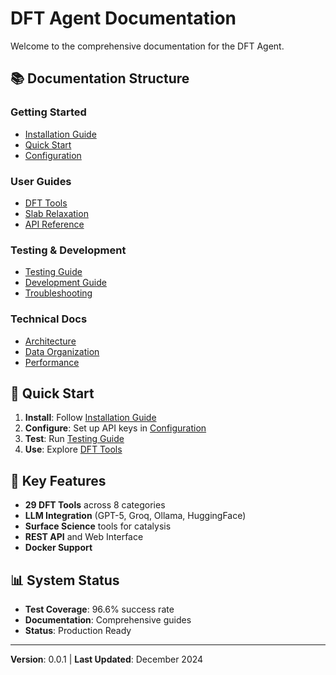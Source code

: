 # DFT Agent Documentation

Welcome to the comprehensive documentation for the DFT Agent.

## 📚 Documentation Structure

### Getting Started
- [Installation Guide](installation.md)
- [Quick Start](quickstart.md)
- [Configuration](configuration.md)

### User Guides
- [DFT Tools](dft_tools.md)
- [Slab Relaxation](slab_relaxation.md)
- [API Reference](api_reference.md)

### Testing & Development
- [Testing Guide](testing.md)
- [Development Guide](development.md)
- [Troubleshooting](troubleshooting.md)

### Technical Docs
- [Architecture](architecture.md)
- [Data Organization](data_organization.md)
- [Performance](performance.md)

## 🎯 Quick Start

1. **Install**: Follow [Installation Guide](installation.md)
2. **Configure**: Set up API keys in [Configuration](configuration.md)
3. **Test**: Run [Testing Guide](testing.md)
4. **Use**: Explore [DFT Tools](dft_tools.md)

## 🔧 Key Features

- **29 DFT Tools** across 8 categories
- **LLM Integration** (GPT-5, Groq, Ollama, HuggingFace)
- **Surface Science** tools for catalysis
- **REST API** and Web Interface
- **Docker Support**

## 📊 System Status

- **Test Coverage**: 96.6% success rate
- **Documentation**: Comprehensive guides
- **Status**: Production Ready

---

**Version**: 0.0.1 | **Last Updated**: December 2024
